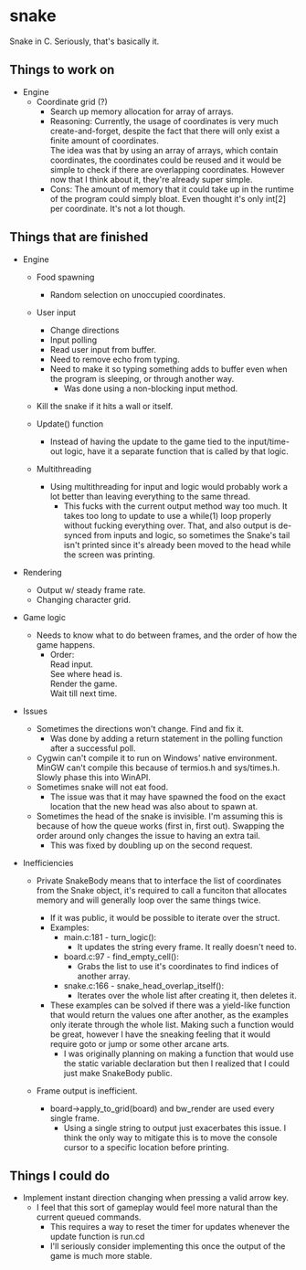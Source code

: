 # snake

Snake in C. Seriously, that's basically it.

## Things to work on

- Engine
  - Coordinate grid (?)
    - Search up memory allocation for array of arrays.
    - Reasoning:
      Currently, the usage of coordinates is very much create-and-forget, despite the fact that there will only exist a finite amount of coordinates.  
      The idea was that by using an array of arrays, which contain coordinates, the coordinates could be reused and it would be simple to check if there are overlapping coordinates. However now that I think about it, they're already super simple.
    - Cons:
      The amount of memory that it could take up in the runtime of the program could simply bloat. Even thought it's only int[2] per coordinate. It's not a lot though.
  
## Things that are finished

- Engine
  - Food spawning
    - Random selection on unoccupied coordinates.

  - User input
    - Change directions
    - Input polling
    - Read user input from buffer.
    - Need to remove echo from typing.
    - Need to make it so typing something adds to buffer even when the program is sleeping, or through another way.
      - Was done using a non-blocking input method.

  - Kill the snake if it hits a wall or itself.

  - Update() function
    - Instead of having the update to the game tied to the input/time-out logic, have it a separate function that is called by that logic.

  - Multithreading
    - Using multithreading for input and logic would probably work a lot better than leaving everything to the same thread.
      - This fucks with the current output method way too much. It takes too long to update to use a while(1) loop properly without fucking everything over. That, and also output is de-synced from inputs and logic, so sometimes the Snake's tail isn't printed since it's already been moved to the head while the screen was printing.

- Rendering
  - Output w/ steady frame rate.
  - Changing character grid.

- Game logic
  - Needs to know what to do between frames, and the order of how the game happens.
    - Order:  
      Read input.  
      See where head is.  
      Render the game.  
      Wait till next time.

- Issues
  - Sometimes the directions won't change. Find and fix it.
    - Was done by adding a return statement in the polling function after a successful poll.
  - Cygwin can't compile it to run on Windows' native environment. MinGW can't compile this because of termios.h and sys/times.h. Slowly phase this into WinAPI.
  - Sometimes snake will not eat food.
    - The issue was that it may have spawned the food on the exact location that the new head was also about to spawn at.
  - Sometimes the head of the snake is invisible. I'm assuming this is because of how the queue works (first in, first out). Swapping the order around only changes the issue to having an extra tail.
    - This was fixed by doubling up on the second request.

- Inefficiencies
  - Private SnakeBody means that to interface the list of coordinates from the Snake object, it's required to call a funciton that allocates memory and will generally loop over the same things twice.
    - If it was public, it would be possible to iterate over the struct.
    - Examples:
      - main.c:181 - turn_logic():
        - It updates the string every frame. It really doesn't need to.
      - board.c:97 - find_empty_cell():
        - Grabs the list to use it's coordinates to find indices of another array.
      - snake.c:166 - snake_head_overlap_itself():
        - Iterates over the whole list after creating it, then deletes it.
    - These examples can be solved if there was a yield-like function that would return the values one after another, as the examples only iterate through the whole list. Making such a function would be great, however I have the sneaking feeling that it would require goto or jump or some other arcane arts.
      - I was originally planning on making a function that would use the static variable declaration but then I realized that I could just make SnakeBody public.

  - Frame output is inefficient.
    - board->apply_to_grid(board) and bw_render are used every single frame.
      - Using a single string to output just exacerbates this issue. I think the only way to mitigate this is to move the console cursor to a specific location before printing.

## Things I could do

- Implement instant direction changing when pressing a valid arrow key.
  - I feel that this sort of gameplay would feel more natural than the current queued commands.
    - This requires a way to reset the timer for updates whenever the update function is run.cd
    - I'll seriously consider implementing this once the output of the game is much more stable.
